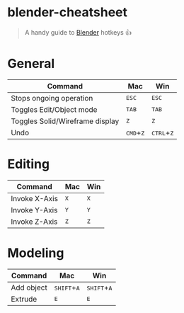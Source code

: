 # blender-cheatsheet

> A handy guide to [Blender](https://www.blender.org/) hotkeys :+1:


# General

Command | Mac | Win
--- | --- | ---
Stops ongoing operation | <kbd>ESC</kbd> | <kbd>ESC</kbd>
Toggles Edit/Object mode | <kbd>TAB</kbd> | <kbd>TAB</kbd>
Toggles Solid/Wireframe display | <kbd>Z</kbd> | <kbd>Z</kbd>
Undo | <kbd>CMD</kbd>+<kbd>Z</kbd> | <kbd>CTRL</kbd>+<kbd>Z</kbd>

# Editing

Command | Mac | Win
--- | --- | ---
Invoke X-Axis | <kbd>X</kbd> | <kbd>X</kbd>
Invoke Y-Axis | <kbd>Y</kbd> | <kbd>Y</kbd>
Invoke Z-Axis | <kbd>Z</kbd> | <kbd>Z</kbd>

# Modeling

Command | Mac | Win
--- | --- | ---
Add object | <kbd>SHIFT</kbd>+<kbd>A</kbd> | <kbd>SHIFT</kbd>+<kbd>A</kbd>
Extrude | <kbd>E</kbd> | <kbd>E</kbd>
